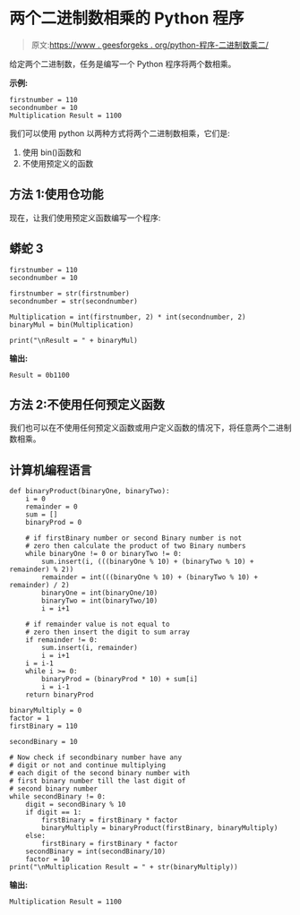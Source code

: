 # 两个二进制数相乘的 Python 程序

> 原文:[https://www . geesforgeks . org/python-程序-二进制数乘二/](https://www.geeksforgeeks.org/python-program-to-multiply-two-binary-numbers/)

给定两个二进制数，任务是编写一个 Python 程序将两个数相乘。

**示例:**

```
firstnumber = 110
secondnumber = 10
Multiplication Result = 1100
```

我们可以使用 python 以两种方式将两个二进制数相乘，它们是:

1.  使用 bin()函数和
2.  不使用预定义的函数

## **方法 1:使用仓功能**

现在，让我们使用预定义函数编写一个程序:

## 蟒蛇 3

```
firstnumber = 110
secondnumber = 10

firstnumber = str(firstnumber)
secondnumber = str(secondnumber)

Multiplication = int(firstnumber, 2) * int(secondnumber, 2)
binaryMul = bin(Multiplication)

print("\nResult = " + binaryMul)
```

**输出:**

```
Result = 0b1100
```

## **方法 2:不使用任何预定义函数**

我们也可以在不使用任何预定义函数或用户定义函数的情况下，将任意两个二进制数相乘。

## 计算机编程语言

```
def binaryProduct(binaryOne, binaryTwo):
    i = 0
    remainder = 0
    sum = []
    binaryProd = 0

    # if firstBinary number or second Binary number is not
    # zero then calculate the product of two Binary numbers
    while binaryOne != 0 or binaryTwo != 0:
        sum.insert(i, (((binaryOne % 10) + (binaryTwo % 10) + remainder) % 2))
        remainder = int(((binaryOne % 10) + (binaryTwo % 10) + remainder) / 2)
        binaryOne = int(binaryOne/10)
        binaryTwo = int(binaryTwo/10)
        i = i+1

    # if remainder value is not equal to
    # zero then insert the digit to sum array
    if remainder != 0:
        sum.insert(i, remainder)
        i = i+1
    i = i-1
    while i >= 0:
        binaryProd = (binaryProd * 10) + sum[i]
        i = i-1
    return binaryProd

binaryMultiply = 0
factor = 1
firstBinary = 110

secondBinary = 10

# Now check if secondbinary number have any
# digit or not and continue multiplying
# each digit of the second binary number with
# first binary number till the last digit of
# second binary number
while secondBinary != 0:
    digit = secondBinary % 10
    if digit == 1:
        firstBinary = firstBinary * factor
        binaryMultiply = binaryProduct(firstBinary, binaryMultiply)
    else:
        firstBinary = firstBinary * factor
    secondBinary = int(secondBinary/10)
    factor = 10
print("\nMultiplication Result = " + str(binaryMultiply))
```

**输出:**

```
Multiplication Result = 1100
```